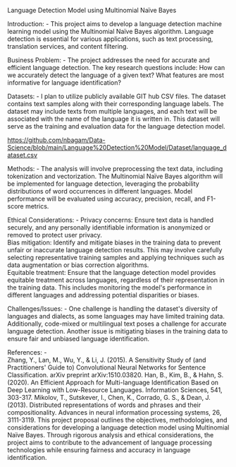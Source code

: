Language Detection Model using Multinomial Naïve Bayes

Introduction: -
This project aims to develop a language detection machine learning model using the Multinomial Naïve Bayes algorithm. Language detection is essential for various applications, such as text processing, translation services, and content filtering.

Business Problem: -
The project addresses the need for accurate and efficient language detection. The key research questions include: How can we accurately detect the language of a given text? What features are most informative for language identification?

Datasets: -
I plan to utilize publicly available GIT hub CSV files. The dataset contains text samples along with their corresponding language labels. The dataset may include texts from multiple languages, and each text will be associated with the name of the language it is written in. This dataset will serve as the training and evaluation data for the language detection model.

https://github.com/nbagam/Data-Science/blob/main/Language%20Detection%20Model/Dataset/language_dataset.csv

Methods: -
The analysis will involve preprocessing the text data, including tokenization and vectorization. The Multinomial Naïve Bayes algorithm will be implemented for language detection, leveraging the probability distributions of word occurrences in different languages. Model performance will be evaluated using accuracy, precision, recall, and F1-score metrics.

Ethical Considerations: -
    Privacy concerns: Ensure text data is handled securely, and any personally identifiable information is anonymized or 
    removed to protect user privacy.                                                                                       
    Bias mitigation: Identify and mitigate biases in the training data to prevent unfair or inaccurate language detection 
    results. This may involve carefully selecting representative training samples and applying techniques such as data 
    augmentation or bias correction algorithms.                                                                              
    Equitable treatment: Ensure that the language detection model provides equitable treatment across languages, regardless 
    of their representation in the training data. This includes monitoring the model's performance in different languages 
    and addressing potential disparities or biases. 

Challenges/Issues: -
One challenge is handling the dataset's diversity of languages and dialects, as some languages may have limited training data. Additionally, code-mixed or multilingual text poses a challenge for accurate language detection. Another issue is mitigating biases in the training data to ensure fair and unbiased language identification.

References: -   
Zhang, Y., Lan, M., Wu, Y., & Li, J. (2015). A Sensitivity Study of (and Practitioners' Guide to) Convolutional Neural Networks for Sentence Classification. arXiv preprint arXiv:1510.03820.
Han, B., Kim, B., & Hahn, S. (2020). An Efficient Approach for Multi-language Identification Based on Deep Learning with Low-Resource Languages. Information Sciences, 541, 303-317.
Mikolov, T., Sutskever, I., Chen, K., Corrado, G. S., & Dean, J. (2013). Distributed representations of words and phrases and their compositionality. Advances in neural information processing systems, 26, 3111-3119.
This project proposal outlines the objectives, methodologies, and considerations for developing a language detection model using Multinomial Naïve Bayes. Through rigorous analysis and ethical considerations, the project aims to contribute to the advancement of language processing technologies while ensuring fairness and accuracy in language identification.
